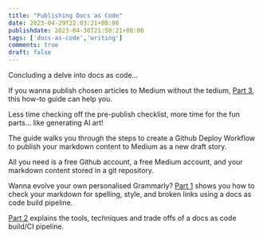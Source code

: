 ```yaml
---
title: "Publishing Docs as Code"
date: 2023-04-29T22:03:21+08:00
publishdate: 2023-04-30T21:50:21+08:00
tags: ['docs-as-code','writing']
comments: true
draft: false
---
```

Concluding a delve into docs as code...

If you wanna publish chosen articles to Medium without the tedium, [Part 3](../../how-to/publish-markdown-document-to-medium/), this how-to guide can help you.

Less time checking off the pre-publish checklist, more time for the fun parts... like generating AI art!

The guide walks you through the steps to create a Github Deploy Workflow to publish your markdown content to Medium as a new draft story.

All you need is a free Github account, a free Medium account, and your markdown content stored in a git repository.

Wanna evolve your own personalised Grammarly? [Part 1](../../how-to/create-a-docs-as-code-build-pipeline) shows you how to check your markdown for spelling, style, and broken links using a docs as code build pipeline.

[Part 2](../../explainer/docs-as-code-build-pipeline-explained/) explains the tools, techniques and trade offs of a docs as code build/CI pipeline.